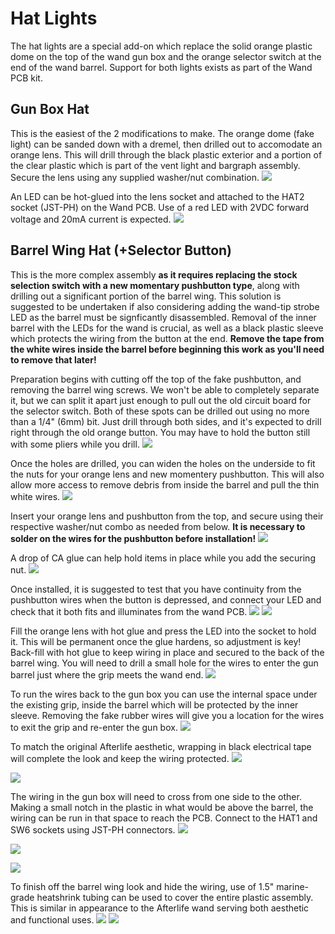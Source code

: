 # Hat Lights

The hat lights are a special add-on which replace the solid orange plastic dome on the top of the wand gun box and the orange selector switch at the end of the wand barrel. Support for both lights exists as part of the Wand PCB kit.

## Gun Box Hat

This is the easiest of the 2 modifications to make. The orange dome (fake light) can be sanded down with a dremel, then drilled out to accomodate an orange lens. This will drill through the black plastic exterior and a portion of the clear plastic which is part of the vent light and bargraph assembly. Secure the lens using any supplied washer/nut combination.
![](images/Hat_Gun1.jpg)

An LED can be hot-glued into the lens socket and attached to the HAT2 socket (JST-PH) on the Wand PCB. Use of a red LED with 2VDC forward voltage and 20mA current is expected.
![](images/Hat_Gun2.jpg)

## Barrel Wing Hat (+Selector Button)

This is the more complex assembly **as it requires replacing the stock selection switch with a new momentary pushbutton type**, along with drilling out a significant portion of the barrel wing. This solution is suggested to be undertaken if also considering adding the wand-tip strobe LED as the barrel must be signficantly disassembled. Removal of the inner barrel with the LEDs for the wand is crucial, as well as a black plastic sleeve which protects the wiring from the button at the end. **Remove the tape from the white wires inside the barrel before beginning this work as you'll need to remove that later!**

Preparation begins with cutting off the top of the fake pushbutton, and removing the barrel wing screws. We won't be able to completely separate it, but we can split it apart just enough to pull out the old circuit board for the selector switch. Both of these spots can be drilled out using no more than a 1/4" (6mm) bit. Just drill through both sides, and it's expected to drill right through the old orange button. You may have to hold the button still with some pliers while you drill.
![](images/Hat_Barrel_Top1.jpg)

Once the holes are drilled, you can widen the holes on the underside to fit the nuts for your orange lens and new momentery pushbutton. This will also allow more access to remove debris from inside the barrel and pull the thin white wires.
![](images/Hat_Barrel_Under1.jpg)

Insert your orange lens and pushbutton from the top, and secure using their respective washer/nut combo as needed from below. **It is necessary to solder on the wires for the pushbutton before installation!**
![](images/Hat_Barrel_Top2.jpg)

A drop of CA glue can help hold items in place while you add the securing nut.
![](images/Hat_Barrel_Under2.jpg)

Once installed, it is suggested to test that you have continuity from the pushbutton wires when the button is depressed, and connect your LED and check that it both fits and illuminates from the wand PCB.
![](images/Hat_Barrel_Top3.jpg)
![](images/Hat_Barrel_Under3.jpg)

Fill the orange lens with hot glue and press the LED into the socket to hold it. This will be permanent once the glue hardens, so adjustment is key! Back-fill with hot glue to keep wiring in place and secured to the back of the barrel wing. You will need to drill a small hole for the wires to enter the gun barrel just where the grip meets the wand end.
![](images/Hat_Barrel_Under4.jpg)

To run the wires back to the gun box you can use the internal space under the existing grip, inside the barrel which will be protected by the inner sleeve. Removing the fake rubber wires will give you a location for the wires to exit the grip and re-enter the gun box.
![](images/Hat_Grip_Exit.jpg)

To match the original Afterlife aesthetic, wrapping in black electrical tape will complete the look and keep the wiring protected.
![](images/Hat_Grip_Wrap1.jpg)

![](images/Hat_Grip_Wrap2.jpg)

The wiring in the gun box will need to cross from one side to the other. Making a small notch in the plastic in what would be above the barrel, the wiring can be run in that space to reach the PCB. Connect to the HAT1 and SW6 sockets using JST-PH connectors.
![](images/Hat_Wiring1.jpg)

![](images/Hat_Wiring2.jpg)

![](images/Hat_Wiring3.jpg)

To finish off the barrel wing look and hide the wiring, use of 1.5" marine-grade heatshrink tubing can be used to cover the entire plastic assembly. This is similar in appearance to the Afterlife wand serving both aesthetic and functional uses.
![](images/Hat_Barrel_Top4.jpg)
![](images/Hat_Barrel_Under5.jpg)